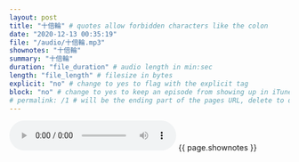 ```yaml
---
layout: post
title: "十倍輪" # quotes allow forbidden characters like the colon
date: "2020-12-13 00:35:19"
file: "/audio/十倍輪.mp3"
shownotes: "十倍輪"
summary: "十倍輪"
duration: "file_duration" # audio length in min:sec
length: "file_length" # filesize in bytes
explicit: "no" # change to yes to flag with the explicit tag
block: "no" # change to yes to keep an episode from showing up in iTunes
# permalink: /1 # will be the ending part of the pages URL, delete to default to the title
---
```


<audio controls>
<source src="{{site.url}}{{site.baseurl}}{{ page.file }}" type="audio/x-mp3">
Your browser does not support the audio element.
</audio>
{{ page.shownotes }}
